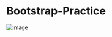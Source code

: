 # Bootstrap-Practice
![image](https://user-images.githubusercontent.com/112925626/192441936-f5eb9fa5-fa59-4aba-a05d-f89565638487.png)
